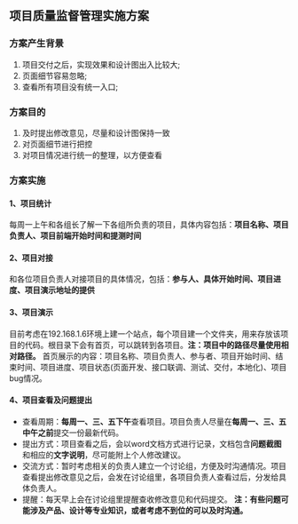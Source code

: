 ## 项目质量监督管理实施方案

### 方案产生背景
1.  项目交付之后，实现效果和设计图出入比较大;
2.  页面细节容易忽略;
3.  查看所有项目没有统一入口;
### 方案目的
1.  及时提出修改意见，尽量和设计图保持一致
2.  对页面细节进行把控
3.  对项目情况进行统一的整理，以方便查看
### 方案实施
#### 1、项目统计
每周一上午和各组长了解一下各组所负责的项目，具体内容包括：**项目名称、项目负责人、项目前端开始时间和提测时间**
#### 2、项目对接
和各位项目负责人对接项目的具体情况，包括：**参与人、具体开始时间、项目进度、项目演示地址的提供**
#### 3、项目演示
  目前考虑在192.168.1.6环境上建一个站点，每个项目建一个文件夹，用来存放该项目的代码。根目录下会有首页，可以跳转到各项目。**注：项目中的路径尽量使用相对路径。**
  首页展示的内容：项目名称、项目负责人、参与者、项目开始时间、结束时间、项目进度、项目状态(页面开发、接口联调、测试、交付，本地化)、项目bug情况。
#### 4、项目查看及问题提出
* 查看周期：**每周一、三、五下午**查看项目。项目负责人尽量在**每周一、三、五中午之前**提交一份最新代码。
* 提出方式：项目查看之后，会以word文档方式进行记录，文档包含**问题截图**和相应的**文字说明**，尽可能附上个人修改建议。
* 交流方式：暂时考虑相关的负责人建立一个讨论组，方便及时沟通情况。项目查看提出修改意见之后，会发在讨论组里，各项目负责人查看过后，分发给具体负责人。
* 提醒：每天早上会在讨论组里提醒查收修改意见和代码提交。
**注：有些问题可能涉及产品、设计等专业知识，或者考虑不到位的可以及时沟通。**
